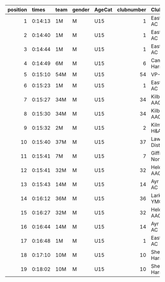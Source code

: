 |   position | times   | team   | gender   | AgeCat   |   clubnumber | Club name            | Website                              |   finishPosition |
|-----------:|:--------|:-------|:---------|:---------|-------------:|:---------------------|:-------------------------------------|-----------------:|
|          1 | 0:14:13 | 1M     | M        | U15      |            1 | East Kilbride AC     | http://www.ekac.org.uk/              |                1 |
|          2 | 0:14:40 | 1M     | M        | U15      |            1 | East Kilbride AC     | http://www.ekac.org.uk/              |                2 |
|          3 | 0:14:44 | 1M     | M        | U15      |            1 | East Kilbride AC     | http://www.ekac.org.uk/              |                3 |
|          4 | 0:14:49 | 6M     | M        | U15      |            6 | Cambuslang Harriers  | https://cambuslangharriers.org/      |                4 |
|          5 | 0:15:10 | 54M    | M        | U15      |           54 | VP-Glasgow           | https://www.vp-glasgow.com           |                6 |
|          6 | 0:15:23 | 1M     | M        | U15      |            1 | East Kilbride AC     | http://www.ekac.org.uk/              |                7 |
|          7 | 0:15:27 | 34M    | M        | U15      |           34 | Kilbarchan AAC       | https://kilbarchanaac.org.uk/        |                8 |
|          8 | 0:15:30 | 34M    | M        | U15      |           34 | Kilbarchan AAC       | https://kilbarchanaac.org.uk/        |                9 |
|          9 | 0:15:32 | 2M     | M        | U15      |            2 | Kilmarnock H&AC      | http://www.kilmarnockharriers.com/   |               10 |
|         10 | 0:15:40 | 37M    | M        | U15      |           37 | Law & District AAC   | http://www.lawaac.co.uk/             |               11 |
|         11 | 0:15:41 | 7M     | M        | U15      |            7 | Giffnock North AC    | https://www.giffnocknorth.co.uk/     |               12 |
|         12 | 0:15:41 | 32M    | M        | U15      |           32 | Helensburgh AAC      | nan                                  |               13 |
|         13 | 0:15:43 | 14M    | M        | U15      |           14 | Ayr Seaforth AC      | https://www.ayrseaforth.co.uk/       |               15 |
|         14 | 0:16:12 | 36M    | M        | U15      |           36 | Larkhall YMCA        | https://www.larkhallymcaharriers.org |               19 |
|         15 | 0:16:27 | 32M    | M        | U15      |           32 | Helensburgh AAC      | nan                                  |               22 |
|         16 | 0:16:44 | 14M    | M        | U15      |           14 | Ayr Seaforth AC      | https://www.ayrseaforth.co.uk/       |               23 |
|         17 | 0:16:48 | 1M     | M        | U15      |            1 | East Kilbride AC     | http://www.ekac.org.uk/              |               24 |
|         18 | 0:17:10 | 10M    | M        | U15      |           10 | Shettleston Harriers | http://shettlestonharriers.org.uk/   |               29 |
|         19 | 0:18:02 | 10M    | M        | U15      |           10 | Shettleston Harriers | http://shettlestonharriers.org.uk/   |               37 |